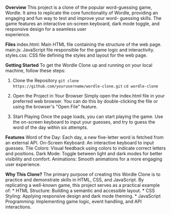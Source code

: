 <!-- 
- What
- How
- Why
-->

**Overview**
  This project is a clone of the popular word-guessing game, Wordle. 
  It aims to replicate the core functionality of Wordle, providing an engaging and fun way to test and improve your word-      guessing skills. 
  The game features an interactive on-screen keyboard, dark mode toggle, and responsive design for a seamless user           
  experience.

**Files**
  index.html: Main HTML file containing the structure of the web page.
  main.js: JavaScript file responsible for the game logic and interactivity.
  styles.css: CSS file defining the styles and layout for the web page.

**Getting Started**
  To get the Wordle Clone up and running on your local machine, follow these steps:

  1. Clone the Repository
     ```git clone https://github.com/yourusername/wordle-clone.git```
     ```cd wordle-clone```

  3. Open the Project in Your Browser
     Simply open the index.html file in your preferred web browser. You can do this by double-clicking the file or using the      browser's "Open File" feature.

  4. Start Playing
     Once the page loads, you can start playing the game. Use the on-screen keyboard to input your guesses, and try to guess      the word of the day within six attempts.

**Features**
    Word of the Day: Each day, a new five-letter word is fetched from an external API.
    On-Screen Keyboard: An interactive keyboard to input guesses.
    Tile Colors: Visual feedback using colors to indicate correct letters and positions.
    Dark Mode: Toggle between light and dark modes for better visibility and comfort.
    Animations: Smooth animations for a more engaging user experience.

**Why This Clone?**
  The primary purpose of creating this Wordle Clone is to practice and demonstrate skills in HTML, CSS, and JavaScript. By     replicating a well-known game, this project serves as a practical example of:
    * HTML Structure: Building a semantic and accessible layout.
    * CSS Styling: Applying responsive design and dark mode theming.
    * JavaScript Programming: Implementing game logic, event handling, and API interactions.
